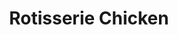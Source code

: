 ---
title: "Rotisserie Chicken"
description: "Tender chicken breast with wing on, cooked to perfection. Includes a garden salad, & homemade gravy, & a choice of house cut fries or rice pilaf. "
price_s: ""
price_l: "16.50"
price_lg: ""
weight: "3"
---